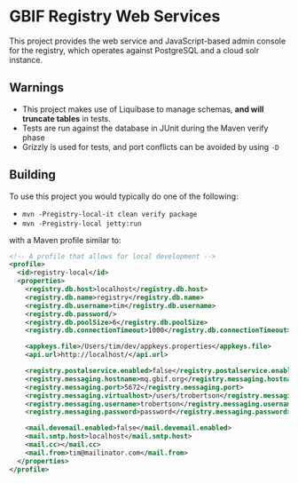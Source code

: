 # GBIF Registry Web Services

This project provides the web service and JavaScript-based admin console for the registry, which operates against PostgreSQL
and a cloud solr instance.

## **Warnings**

* This project makes use of Liquibase to manage schemas, **and will truncate tables** in tests.
* Tests are run against the database in JUnit during the Maven verify phase
* Grizzly is used for tests, and port conflicts can be avoided by using `-D`

## Building

To use this project you would typically do one of the following:

* `mvn -Pregistry-local-it clean verify package`
* `mvn -Pregistry-local jetty:run`

with a Maven profile similar to:

````xml
<!-- A profile that allows for local development -->
<profile>
  <id>registry-local</id>
  <properties>
    <registry.db.host>localhost</registry.db.host>
    <registry.db.name>registry</registry.db.name>
    <registry.db.username>tim</registry.db.username>
    <registry.db.password/>
    <registry.db.poolSize>6</registry.db.poolSize>
    <registry.db.connectionTimeout>1000</registry.db.connectionTimeout>

    <appkeys.file>/Users/tim/dev/appkeys.properties</appkeys.file>
    <api.url>http://localhost/</api.url>

    <registry.postalservice.enabled>false</registry.postalservice.enabled>
    <registry.messaging.hostname>mq.gbif.org</registry.messaging.hostname>
    <registry.messaging.port>5672</registry.messaging.port>
    <registry.messaging.virtualhost>/users/trobertson</registry.messaging.virtualhost>
    <registry.messaging.username>trobertson</registry.messaging.username>
    <registry.messaging.password>password</registry.messaging.password>

    <mail.devemail.enabled>false</mail.devemail.enabled>
    <mail.smtp.host>localhost</mail.smtp.host>
    <mail.cc></mail.cc>
    <mail.from>tim@mailinator.com</mail.from>
  </properties>
</profile>
````
